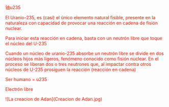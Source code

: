               
<font color="#ff1700">铀u235 
          
                                    
<p>
<p>El Uranio-235, es (casi) el único elemento natural fisible, presente en la naturaleza con capacidad de provocar una reacción en cadena de fisión nuclear.
<p>Para iniciar esta reacción en cadena, basta con un neutrón libre que toque el núcleo del U-235
<p>Cuando un núcleo de uranio-235 absorbe un neutrón libre se divide en dos núcleos hijos más ligeros, fenómeno conocido como fisión nuclear. En el proceso se liberan dos o tres neutrones que, al impactar contra otros núcleos de U-235 prosiguen la reacción (reacción en cadena) 
  
<p>Ser humano = u235
<p>Electrón libre
<p>
<p>
![La creacion de Adan](Creacion de Adan.jpg)

 
